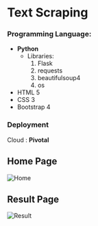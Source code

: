 # Text Scraping

### Programming Language:

* **Python**
    * Libraries:
        1. Flask
        2. requests
        3. beautifulsoup4
        4. os
* HTML 5
* CSS 3
* Bootstrap 4

### Deployment

Cloud : **Pivotal**


## Home Page

![Home](Web-Scraping-with-Deployment/Home.png)

## Result Page
![Result](Web-Scraping-with-Deployment/Result.png)

